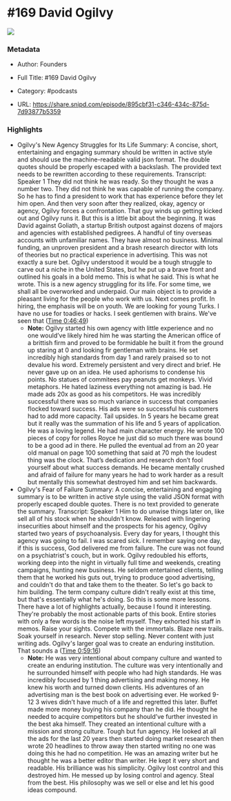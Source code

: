 # #169 David Ogilvy

![](https://wsrv.nl/?url=https%3A%2F%2Fimage.simplecastcdn.com%2Fimages%2F57933a1d-c5a9-4040-9aca-e766ae2ec0eb%2F721c2dd0-f766-4405-a701-dcd9179d4a5b%2F3000x3000%2F1495013501artwork.jpg%3Faid%3Drss_feed&w=100&h=100)

### Metadata

- Author: Founders
- Full Title: #169 David Ogilvy
- Category: #podcasts



- URL: https://share.snipd.com/episode/895cbf31-c346-434c-875d-7d93877b5359

### Highlights

- Ogilvy's New Agency Struggles for Its Life
  Summary:
  A concise, short, entertaining and engaging summary should be written in active style and should use the machine-readable valid json format.
  The double quotes should be properly escaped with a backslash. The provided text needs to be rewritten according to these requirements.
  Transcript:
  Speaker 1
  They did not think he was ready. So they thought he was a number two. They did not think he was capable of running the company. So he has to find a president to work that has experience before they let him open. And then very soon after they realized, okay, agency or agency, Ogilvy forces a confrontation. That guy winds up getting kicked out and Ogilvy runs it. But this is a little bit about the beginning. It was David against Goliath, a startup British outpost against dozens of majors and agencies with established pedigrees. A handful of tiny overseas accounts with unfamiliar names. They have almost no business. Minimal funding, an unproven president and a brash research director with lots of theories but no practical experience in advertising. This was not exactly a sure bet. Ogilvy understood it would be a tough struggle to carve out a niche in the United States, but he put up a brave front and outlined his goals in a bold memo. This is what he said. This is what he wrote. This is a new agency struggling for its life. For some time, we shall all be overworked and underpaid. Our main object is to provide a pleasant living for the people who work with us. Next comes profit. In hiring, the emphasis will be on youth. We are looking for young Turks. I have no use for toadies or hacks. I seek gentlemen with brains. We've seen that ([Time 0:46:49](https://share.snipd.com/snip/9b7d671b-4495-4810-aa53-74af52efce81))
    - **Note:** Ogilvy started his own agency with little experience and no one would’ve likely hired him he was starting the American office of a brittish firm and proved to be formidable he built it from the ground up staring at 0 and looking fir gentleman with brains. He set incredibly high standards from day 1 and rarely praised so to not devalue his word. Extremely persistent and very direct and brief. He never gave up on an idea. He used aphorisms to condense his points. No statues of commitees pay peanuts get monkeys. Vivid metaphors. He hated laziness everything not amazing is bad. He made ads 20x as good as his competitors. He was incredibly successful there was so much variance in success that companies flocked toward success. His ads were so successful his customers had to add more capacity. Tail upsides. In 5 years he became great but it really was the summation of his life and 5 years of application. He was a loving legend. He had main character energy. He wrote 100 pieces of copy for rolles Royce he just did so much there was bound to be a good ad in there. He pulled the eventual ad from an 20 year old manual on page 100 something that said at 70 mph the loudest thing was the clock. That’s dedication and research don’t fool yourself about what success demands. He became mentally crushed and afraid of failure for many years he had to work harder as a result but mentally this somewhat destroyed him and set him backwards.
- Ogilvy's Fear of Failure
  Summary:
  A concise, entertaining and engaging summary is to be written in active style using the valid JSON format with properly escaped double quotes.
  There is no text provided to generate the summary.
  Transcript:
  Speaker 1
  Him to do unwise things later on, like sell all of his stock when he shouldn't know. Released with lingering insecurities about himself and the prospects for his agency, Ogilvy started two years of psychoanalysis. Every day for years, I thought this agency was going to fail. I was scared sick. I remember saying one day, if this is success, God delivered me from failure. The cure was not found on a psychiatrist's couch, but in work. Ogilvy redoubled his efforts, working deep into the night in virtually full time and weekends, creating campaigns, hunting new business. He seldom entertained clients, telling them that he worked his guts out, trying to produce good advertising, and couldn't do that and take them to the theater. So let's go back to him building. The term company culture didn't really exist at this time, but that's essentially what he's doing. So this is some more lessons. There have a lot of highlights actually, because I found it interesting. They're probably the most actionable parts of this book. Entire stories with only a few words is the noise left myself. They exhorted his staff in memos. Raise your sights. Compete with the immortals. Blaze new trails. Soak yourself in research. Never stop selling. Never content with just writing ads. Ogilvy's larger goal was to create an enduring institution. That sounds a ([Time 0:59:16](https://share.snipd.com/snip/d3432952-4840-454f-91a1-b6c4e4478556))
    - **Note:** He was very intentional about company culture and wanted to create an enduring institution. The culture was very intentionally and he surrounded himself with people who had high standards. He was incredibly focused by 1 thing advertising and making money. He knew his worth and turned down clients. His adventures of an advertising man is the best book on advertising ever. He worked 9-12 3 wives didn’t have much of a life and regretted this later. Buffet made more money buying his company than he did. He thought he needed to acquire competitors but he should’ve further invested in the best aka himself. They created an intentional culture with a mission and strong culture. Tough but fun agency. He looked at all the ads for the last 20 years then started doing market research then wrote 20 headlines to throw away then started writing no one was doing this he had no competition. He was an amazing writer but he thought he was a better editor than writer. He kept it very short and readable. His brilliance was his simplicity. Ogilvy lost control and this destroyed him. He messed up by losing control and agency. Steal from the best. His philosophy was we sell or else and let his good ideas compound.
